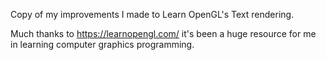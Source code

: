 Copy of my improvements I made to Learn OpenGL's Text rendering.



Much thanks to https://learnopengl.com/ it's been a huge resource for me in learning computer graphics programming.
